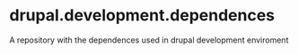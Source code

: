 # drupal.development.dependences
A repository with the dependences used in drupal development enviroment
